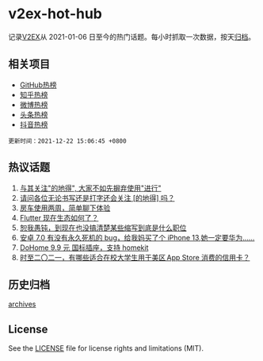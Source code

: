 # v2ex-hot-hub

 记录[V2EX](https://www.v2ex.com/)从 2021-01-06 日至今的热门话题。每小时抓取一次数据，按天[归档](archives)。
 
 ## 相关项目

- [GitHub热榜](https://github.com/lonnyzhang423/github-hot-hub)
- [知乎热榜](https://github.com/lonnyzhang423/zhihu-hot-hub)
- [微博热榜](https://github.com/lonnyzhang423/weibo-hot-hub)
- [头条热榜](https://github.com/lonnyzhang423/toutiao-hot-hub)
- [抖音热榜](https://github.com/lonnyzhang423/douyin-hot-hub)


 `更新时间：2021-12-22 15:06:45 +0800`

## 热议话题

1. [与其关注"的地得", 大家不如先摒弃使用"进行"](https://www.v2ex.com/t/823581)
1. [请问各位无论书写还是打字还会关注 [的地得] 吗？](https://www.v2ex.com/t/823547)
1. [房车使用两周，简单聊下体验](https://www.v2ex.com/t/823657)
1. [Flutter 现在生态如何了？](https://www.v2ex.com/t/823650)
1. [恕我愚钝，到现在也没搞清楚某些缩写到底是什么职位](https://www.v2ex.com/t/823553)
1. [安卓 7.0 有没有永久死机的 bug，给我妈买了个 iPhone 13,她一定要华为……](https://www.v2ex.com/t/823643)
1. [DoHome 9.9 元 国标插座，支持 homekit](https://www.v2ex.com/t/823689)
1. [时至二〇二一，有哪些适合在校大学生用于美区 App Store 消费的信用卡？](https://www.v2ex.com/t/823540)

## 历史归档

[archives](archives)

## License

See the [LICENSE](LICENSE) file for license rights and limitations (MIT).
